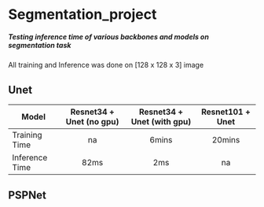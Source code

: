 # Segmentation_project

##### Testing inference time of various backbones and models on segmentation task


All training and Inference was done on [128 x 128 x 3] image

## Unet

| Model  | Resnet34 + Unet (no gpu)  | Resnet34 + Unet (with gpu)  | Resnet101 + Unet  |
| ------------- | :-------------: | :-------------: | :-------------: | 
| Training Time |  na | 6mins    | 20mins  |
| Inference Time  | 82ms  | 2ms | na  |



## PSPNet
